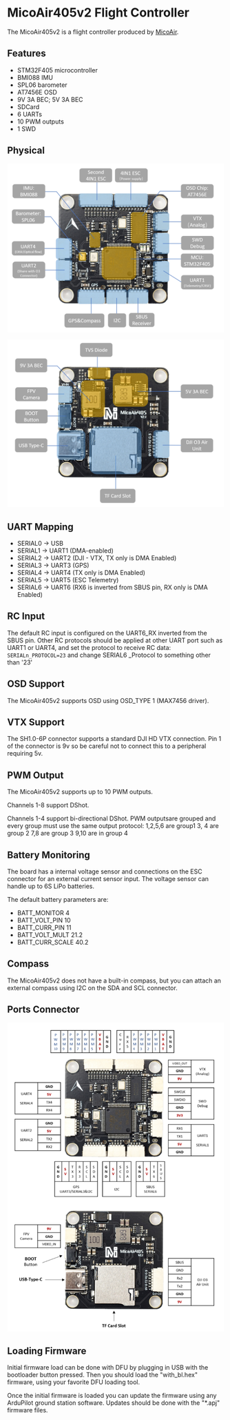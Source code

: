 # MicoAir405v2 Flight Controller

The MicoAir405v2 is a flight controller produced by [MicoAir](http://micoair.com/).

## Features

 - STM32F405 microcontroller
 - BMI088 IMU
 - SPL06 barometer
 - AT7456E OSD
 - 9V 3A BEC; 5V 3A BEC
 - SDCard
 - 6 UARTs
 - 10 PWM outputs
 - 1 SWD

## Physical

![MicoAir F405 V2.1 Front View](MicoAir405v2_FrontView.jpg)

![MicoAir F405 V2.1 Back View](MicoAir405v2_BackView.jpg)



## UART Mapping

 - SERIAL0 -> USB
 - SERIAL1 -> UART1 (DMA-enabled)
 - SERIAL2 -> UART2 (DJI - VTX, TX only is DMA Enabled)
 - SERIAL3 -> UART3 (GPS)
 - SERIAL4 -> UART4 (TX only is DMA Enabled)
 - SERIAL5 -> UART5 (ESC Telemetry)
 - SERIAL6 -> UART6 (RX6 is inverted from SBUS pin, RX only is DMA Enabled)

## RC Input

The default RC input is configured on the UART6_RX inverted from the SBUS pin. Other RC  protocols  should be applied at other UART port such as UART1 or UART4, and set the protocol to receive RC data: `SERIALn_PROTOCOL=23` and change SERIAL6 _Protocol to something other than '23'

## OSD Support

The MicoAir405v2 supports OSD using OSD_TYPE 1 (MAX7456 driver).

## VTX Support

The SH1.0-6P connector supports a standard DJI HD VTX connection. Pin 1 of the connector is 9v so be careful not to connect
this to a peripheral requiring 5v.

## PWM Output

The MicoAir405v2 supports up to 10 PWM outputs.

Channels 1-8 support DShot.

Channels 1-4 support bi-directional DShot.
PWM outputsare grouped and every  group must use the same output protocol:
1,2,5,6 are group1
3, 4 are group 2
7,8 are group 3
9,10 are in group 4

## Battery Monitoring

The board has a internal voltage sensor and connections on the ESC connector for an external current sensor input.
The voltage sensor can handle up to 6S LiPo batteries.

The default battery parameters are:

 - BATT_MONITOR 4
 - BATT_VOLT_PIN 10
 - BATT_CURR_PIN 11
 - BATT_VOLT_MULT 21.2
 - BATT_CURR_SCALE 40.2

## Compass

The MicoAir405v2 does not have a built-in compass, but you can attach an external compass using I2C on the SDA and SCL connector.

## Ports Connector

![MicoAir F405 V2.1 Ports Connection](MicoAir405v2_PortsConnection.jpg)

## Loading Firmware

Initial firmware load can be done with DFU by plugging in USB with the bootloader button pressed. Then you should load the "with_bl.hex" firmware, using your favorite DFU loading tool.

Once the initial firmware is loaded you can update the firmware using any ArduPilot ground station software. Updates should be done with the "*.apj" firmware files.
